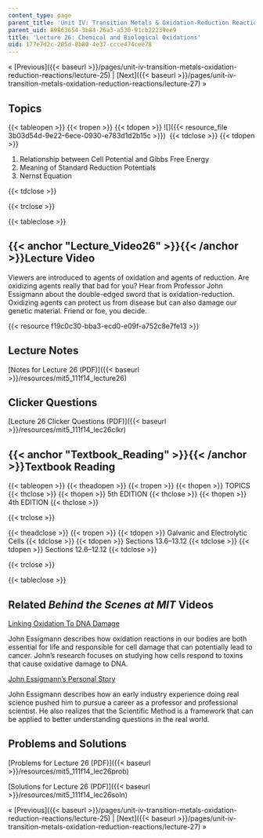 ```yaml
---
content_type: page
parent_title: 'Unit IV: Transition Metals & Oxidation-Reduction Reactions'
parent_uid: 89863654-3b84-26a3-a530-91cb22239ee9
title: 'Lecture 26: Chemical and Biological Oxidations'
uid: 177e7d2c-285d-8b80-4e37-ccce474cee78
---
```


« [Previous]({{< baseurl >}}/pages/unit-iv-transition-metals-oxidation-reduction-reactions/lecture-25) | [Next]({{< baseurl >}}/pages/unit-iv-transition-metals-oxidation-reduction-reactions/lecture-27) »

Topics
------

{{< tableopen >}}
{{< tropen >}}
{{< tdopen >}}
![]({{< resource_file 3b03d54d-9e22-6ece-0930-e783d1d2b15c >}}) 
{{< tdclose >}}
{{< tdopen >}}


1.  Relationship between Cell Potential and Gibbs Free Energy
2.  Meaning of Standard Reduction Potentials
3.  Nernst Equation


{{< tdclose >}}

{{< trclose >}}

{{< tableclose >}}

{{< anchor "Lecture_Video26" >}}{{< /anchor >}}Lecture Video
------------------------------------------------------------

Viewers are introduced to agents of oxidation and agents of reduction. Are oxidizing agents really that bad for you? Hear from Professor John Essigmann about the double-edged sword that is oxidation-reduction. Oxidizing agents can protect us from disease but can also damage our genetic material. Friend or foe, you decide.

{{< resource f19c0c30-bba3-ecd0-e09f-a752c8e7fe13 >}}

Lecture Notes
-------------

[Notes for Lecture 26 (PDF)]({{< baseurl >}}/resources/mit5_111f14_lecture26)

Clicker Questions
-----------------

[Lecture 26 Clicker Questions (PDF)]({{< baseurl >}}/resources/mit5_111f14_lec26clkr)

{{< anchor "Textbook_Reading" >}}{{< /anchor >}}Textbook Reading
----------------------------------------------------------------

{{< tableopen >}}
{{< theadopen >}}
{{< tropen >}}
{{< thopen >}}
TOPICS
{{< thclose >}}
{{< thopen >}}
5th EDITION
{{< thclose >}}
{{< thopen >}}
4th EDITION
{{< thclose >}}

{{< trclose >}}

{{< theadclose >}}
{{< tropen >}}
{{< tdopen >}}
Galvanic and Electrolytic Cells
{{< tdclose >}}
{{< tdopen >}}
Sections 13.6–13.12
{{< tdclose >}}
{{< tdopen >}}
Sections 12.6–12.12
{{< tdclose >}}

{{< trclose >}}

{{< tableclose >}}

Related _Behind the Scenes at MIT_ Videos
-----------------------------------------

[Linking Oxidation To DNA Damage](http://techtv.mit.edu/videos/24156-linking-oxidation-to-dna-damage)

John Essigmann describes how oxidation reactions in our bodies are both essential for life and responsible for cell damage that can potentially lead to cancer. John’s research focuses on studying how cells respond to toxins that cause oxidative damage to DNA.

[John Essigmann’s Personal Story](http://techtv.mit.edu/videos/24155-john-essigmann-s-personal-story)

John Essigmann describes how an early industry experience doing real science pushed him to pursue a career as a professor and professional scientist. He also realizes that the Scientific Method is a framework that can be applied to better understanding questions in the real world.

Problems and Solutions
----------------------

[Problems for Lecture 26 (PDF)]({{< baseurl >}}/resources/mit5_111f14_lec26prob)

[Solutions for Lecture 26 (PDF)]({{< baseurl >}}/resources/mit5_111f14_lec26soln)

« [Previous]({{< baseurl >}}/pages/unit-iv-transition-metals-oxidation-reduction-reactions/lecture-25) | [Next]({{< baseurl >}}/pages/unit-iv-transition-metals-oxidation-reduction-reactions/lecture-27) »